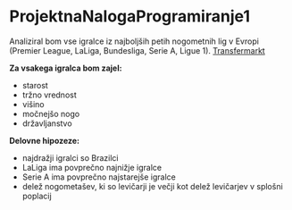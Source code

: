 # ProjektnaNalogaProgramiranje1

Analiziral bom vse igralce iz najboljših petih nogometnih lig v Evropi (Premier League, LaLiga, Bundesliga, Serie A, Ligue 1). [Transfermarkt](https://www.transfermarkt.com/)

**Za vsakega igralca bom zajel:**

- starost
- tržno vrednost
- višino 
- močnejšo nogo
- državljanstvo


**Delovne hipozeze:**

- najdražji igralci so Brazilci
- LaLiga ima povprečno najnižje igralce
- Serie A ima povprečno najstarejše igralce
- delež nogometašev, ki so levičarji je večji kot delež levičarjev v splošni poplacij
